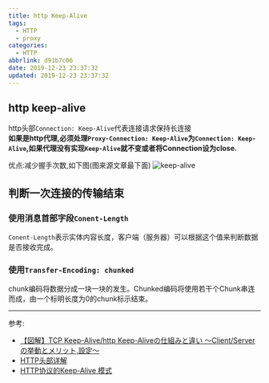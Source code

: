 ```yaml
---
title: http Keep-Alive
tags:
  - HTTP
  - proxy
categories:
  - HTTP
abbrlink: d91b7c06
date: 2019-12-23 23:37:32
updated: 2019-12-23 23:37:32
---
```

## http keep-alive

http头部`Connection: Keep-Alive`代表连接请求保持长连接  
**如果是http代理,必须处理`Proxy-Connection: Keep-Alive`为`Connection: Keep-Alive`,如果代理没有实现`Keep-Alive`就不变或者将Connection设为close.**  

优点:减少握手次数,如下图(图来源文章最下面)
![keep-alive](https://milestone-of-se.nesuke.com/wp-content/uploads/2018/12/http-keepalive-2v2.png)
<!--more-->
## 判断一次连接的传输结束

### 使用消息首部字段`Conent-Length`

`Conent-Length`表示实体内容长度，客户端（服务器）可以根据这个值来判断数据是否接收完成。

### 使用`Transfer-Encoding: chunked`

chunk编码将数据分成一块一块的发生。Chunked编码将使用若干个Chunk串连而成，由一个标明长度为0的chunk标示结束。

***
参考:

- [【図解】TCP Keep-Alive/http Keep-Aliveの仕組みと違い ～Client/Serverの挙動とメリット,設定～](https://www.google.com/amp/s/milestone-of-se.nesuke.com/nw-basic/as-nw-engineer/keepalive-tcp-http/%3Famp=1)  
- [HTTP头部详解](https://www.cnblogs.com/skynet/archive/2010/12/11/1903347.html#!comments)  
- [HTTP协议的Keep-Alive 模式](https://www.jianshu.com/p/49551bda6619)
